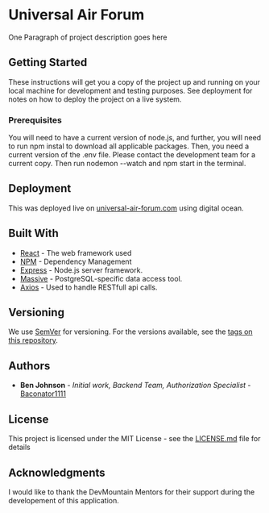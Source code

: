 # Universal Air Forum

One Paragraph of project description goes here

## Getting Started

These instructions will get you a copy of the project up and running on your local machine for development and testing purposes. See deployment for notes on how to deploy the project on a live system.

### Prerequisites

You will need to have a current version of node.js, and further, you will need to run npm instal to download all applicable packages. Then, you need a current version of the .env file. Please contact the development team for a current copy. Then run nodemon --watch and npm start in the terminal.

## Deployment

This was deployed live on [universal-air-forum.com](https://www.universal-air-forum.com) using digital ocean.

## Built With

* [React](https://reactjs.org/) - The web framework used
* [NPM](https://www.npmjs.com/) - Dependency Management
* [Express](https://expressjs.com/) - Node.js server framework.
* [Massive](https://massive-js.readthedocs.io/en/v2/) - PostgreSQL-specific data access tool.
* [Axios](https://www.npmjs.com/package/axios) - Used to handle RESTfull api calls.

## Versioning

We use [SemVer](http://semver.org/) for versioning. For the versions available, see the [tags on this repository](https://github.com/your/project/tags). 

## Authors

* **Ben Johnson** - *Initial work, Backend Team, Authorization Specialist* - [Baconator1111](https://github.com/Baconator1111)

## License

This project is licensed under the MIT License - see the [LICENSE.md](LICENSE.md) file for details

## Acknowledgments

I would like to thank the DevMountain Mentors for their support during the developement of this application.
